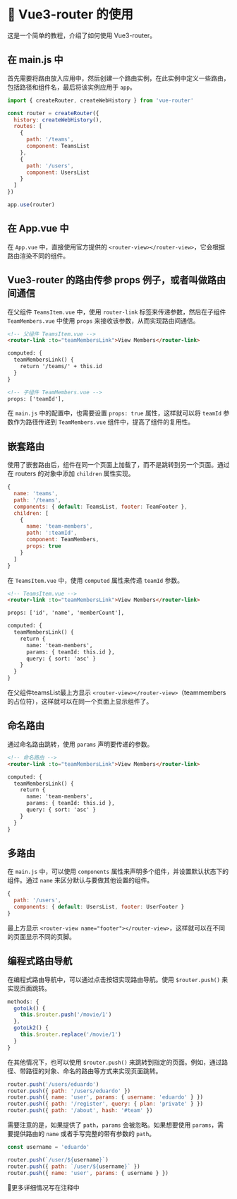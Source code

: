 # 📝 Vue3-router 的使用

这是一个简单的教程，介绍了如何使用 Vue3-router。

## 在 main.js 中

首先需要将路由放入应用中，然后创建一个路由实例，在此实例中定义一些路由，包括路径和组件名，最后将该实例应用于 `app`。

```javascript
import { createRouter, createWebHistory } from 'vue-router'

const router = createRouter({
  history: createWebHistory(),
  routes: [
    {
      path: '/teams',
      component: TeamsList
    },
    {
      path: '/users',
      component: UsersList
    }
  ]
})

app.use(router)
```

## 在 App.vue 中

在 `App.vue` 中，直接使用官方提供的 `<router-view></router-view>`，它会根据路由渲染不同的组件。

## Vue3-router 的路由传参 props 例子，或者叫做路由间通信

在父组件 `TeamsItem.vue` 中，使用 `router-link` 标签来传递参数，然后在子组件 `TeamMembers.vue` 中使用 `props` 来接收该参数，从而实现路由间通信。

```html
<!-- 父组件 TeamsItem.vue -->
<router-link :to="teamMembersLink">View Members</router-link>

computed: {
  teamMembersLink() {
    return '/teams/' + this.id
  }
}

<!-- 子组件 TeamMembers.vue -->
props: ['teamId'],
```

在 `main.js` 中的配置中，也需要设置 `props: true` 属性，这样就可以将 `teamId` 参数作为路径传递到 `TeamMembers.vue` 组件中，提高了组件的复用性。

## 嵌套路由

使用了嵌套路由后，组件在同一个页面上加载了，而不是跳转到另一个页面。通过在 routers 的对象中添加 `children` 属性实现。

```javascript
{
  name: 'teams',
  path: '/teams',
  components: { default: TeamsList, footer: TeamFooter },
  children: [
    {
      name: 'team-members',
      path: ':teamId',
      component: TeamMembers,
      props: true
    }
  ]
}
```

在 `TeamsItem.vue` 中，使用 `computed` 属性来传递 `teamId` 参数。

```html
<!-- TeamsItem.vue -->
<router-link :to="teamMembersLink">View Members</router-link>

props: ['id', 'name', 'memberCount'],

computed: {
  teamMembersLink() {
    return {
      name: 'team-members',
      params: { teamId: this.id },
      query: { sort: 'asc' }
    }
  }
}
```

在父组件teamsList最上方显示 `<router-view></router-view>`（teammembers的占位符），这样就可以在同一个页面上显示组件了。

## 命名路由

通过命名路由跳转，使用 `params` 声明要传递的参数。

```html
<!-- 命名路由 -->
<router-link :to="teamMembersLink">View Members</router-link>

computed: {
  teamMembersLink() {
    return {
      name: 'team-members',
      params: { teamId: this.id },
      query: { sort: 'asc' }
    }
  }
}
```

## 多路由

在 `main.js` 中，可以使用 `components` 属性来声明多个组件，并设置默认状态下的组件。通过 `name` 来区分默认与要做其他设置的组件。

```javascript
{
  path: '/users',
  components: { default: UsersList, footer: UserFooter }
}
```

最上方显示 `<router-view name="footer"></router-view>`，这样就可以在不同的页面显示不同的页脚。

## 编程式路由导航

在编程式路由导航中，可以通过点击按钮实现路由导航。使用 `$router.push()` 来实现页面跳转。

```javascript
methods: {
  gotoLk() {
    this.$router.push('/movie/1')
  },
  gotoLk2() {
    this.$router.replace('/movie/1')
  }
}
```

在其他情况下，也可以使用 `$router.push()` 来跳转到指定的页面。例如，通过路径、带路径的对象、命名的路由等方式来实现页面跳转。

```javascript
router.push('/users/eduardo')
router.push({ path: '/users/eduardo' })
router.push({ name: 'user', params: { username: 'eduardo' } })
router.push({ path: '/register', query: { plan: 'private' } })
router.push({ path: '/about', hash: '#team' })
```

需要注意的是，如果提供了 `path`，`params` 会被忽略。如果想要使用 `params`，需要提供路由的 `name` 或者手写完整的带有参数的 `path`。

```javascript
const username = 'eduardo'

router.push(`/user/${username}`)
router.push({ path: `/user/${username}` })
router.push({ name: 'user', params: { username } })
```
🥳更多详细情况写在注释中
